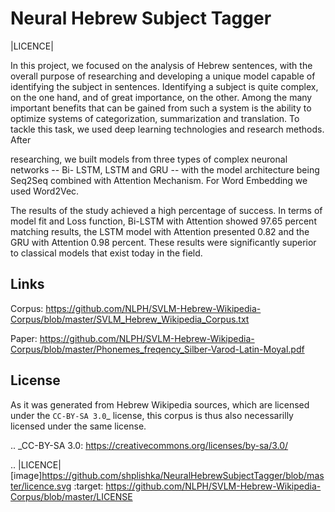 
Neural Hebrew Subject Tagger
=================================
|LICENCE|

In this project, we focused on the analysis of Hebrew sentences, with the overall purpose
of researching and developing a unique model capable of identifying the subject in
sentences. Identifying a subject is quite complex, on the one hand, and of great
importance, on the other. Among the many important benefits that can be gained from
such a system is the ability to optimize systems of categorization, summarization and
translation.
To tackle this task, we used deep learning technologies and research methods. After

researching, we built models from three types of complex neuronal networks -- Bi-
LSTM, LSTM and GRU -- with the model architecture being Seq2Seq combined with Attention Mechanism. For Word Embedding we used Word2Vec.

The results of the study achieved a high percentage of success. In terms of model fit and
Loss function, Bi-LSTM with Attention showed 97.65 percent matching results, the
LSTM model with Attention presented 0.82 and the GRU with Attention 0.98 percent.
These results were significantly superior to classical models that exist today in the field.

Links
-----

Corpus:
https://github.com/NLPH/SVLM-Hebrew-Wikipedia-Corpus/blob/master/SVLM_Hebrew_Wikipedia_Corpus.txt

Paper:
https://github.com/NLPH/SVLM-Hebrew-Wikipedia-Corpus/blob/master/Phonemes_freqency_Silber-Varod-Latin-Moyal.pdf


License
-------

As it was generated from Hebrew Wikipedia sources, which are licensed under the `CC-BY-SA 3.0`_  license, this corpus is thus also necessarilly licensed under the same license.

.. _CC-BY-SA 3.0: https://creativecommons.org/licenses/by-sa/3.0/

.. |LICENCE| [image]https://github.com/shplishka/NeuralHebrewSubjectTagger/blob/master/licence.svg
  :target: https://github.com/NLPH/SVLM-Hebrew-Wikipedia-Corpus/blob/master/LICENSE
